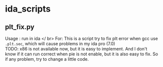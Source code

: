 # ida_scripts

## plt_fix.py
Usage : run in ida </ br>
For:    This is a script try to fix plt error when gcc use `.plt.sec`, which will cause problems in my ida pro (7.0) <br />
TODO:   x86 is not available now, but it is easy to implement. And I don't know if it can run correct when pie is not enable, but it is also easy to fix. So if any problem, try to change a little code. <br />
